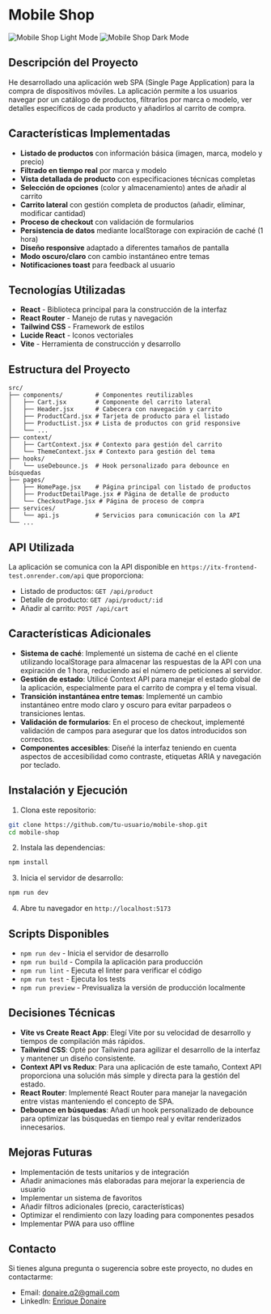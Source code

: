# Mobile Shop

![Mobile Shop Light Mode](https://hebbkx1anhila5yf.public.blob.vercel-storage.com/Mobile%20Shop%20Inditex-zV1AGsU6bajVEYvyoQAnQPvcms16cU.png)
![Mobile Shop Dark Mode](https://hebbkx1anhila5yf.public.blob.vercel-storage.com/Mobile%20Shop%20Inditex%20Dark-cHFaHpBKaGTzDFUyFvDG6UYN8twDao.png)

## Descripción del Proyecto

He desarrollado una aplicación web SPA (Single Page Application) para la compra de dispositivos móviles. La aplicación permite a los usuarios navegar por un catálogo de productos, filtrarlos por marca o modelo, ver detalles específicos de cada producto y añadirlos al carrito de compra.

## Características Implementadas

- **Listado de productos** con información básica (imagen, marca, modelo y precio)
- **Filtrado en tiempo real** por marca y modelo
- **Vista detallada de producto** con especificaciones técnicas completas
- **Selección de opciones** (color y almacenamiento) antes de añadir al carrito
- **Carrito lateral** con gestión completa de productos (añadir, eliminar, modificar cantidad)
- **Proceso de checkout** con validación de formularios
- **Persistencia de datos** mediante localStorage con expiración de caché (1 hora)
- **Diseño responsive** adaptado a diferentes tamaños de pantalla
- **Modo oscuro/claro** con cambio instantáneo entre temas
- **Notificaciones toast** para feedback al usuario

## Tecnologías Utilizadas

- **React** - Biblioteca principal para la construcción de la interfaz
- **React Router** - Manejo de rutas y navegación
- **Tailwind CSS** - Framework de estilos
- **Lucide React** - Iconos vectoriales
- **Vite** - Herramienta de construcción y desarrollo

## Estructura del Proyecto

```
src/
├── components/         # Componentes reutilizables
│   ├── Cart.jsx        # Componente del carrito lateral
│   ├── Header.jsx      # Cabecera con navegación y carrito
│   ├── ProductCard.jsx # Tarjeta de producto para el listado
│   ├── ProductList.jsx # Lista de productos con grid responsive
│   └── ...
├── context/
│   ├── CartContext.jsx # Contexto para gestión del carrito
│   └── ThemeContext.jsx # Contexto para gestión del tema
├── hooks/
│   └── useDebounce.js  # Hook personalizado para debounce en búsquedas
├── pages/
│   ├── HomePage.jsx    # Página principal con listado de productos
│   ├── ProductDetailPage.jsx # Página de detalle de producto
│   └── CheckoutPage.jsx # Página de proceso de compra
├── services/
│   └── api.js          # Servicios para comunicación con la API
└── ...
```

## API Utilizada

La aplicación se comunica con la API disponible en `https://itx-frontend-test.onrender.com/api` que proporciona:

- Listado de productos: `GET /api/product`
- Detalle de producto: `GET /api/product/:id`
- Añadir al carrito: `POST /api/cart`

## Características Adicionales

- **Sistema de caché**: Implementé un sistema de caché en el cliente utilizando localStorage para almacenar las respuestas de la API con una expiración de 1 hora, reduciendo así el número de peticiones al servidor.
- **Gestión de estado**: Utilicé Context API para manejar el estado global de la aplicación, especialmente para el carrito de compra y el tema visual.
- **Transición instantánea entre temas**: Implementé un cambio instantáneo entre modo claro y oscuro para evitar parpadeos o transiciones lentas.
- **Validación de formularios**: En el proceso de checkout, implementé validación de campos para asegurar que los datos introducidos son correctos.
- **Componentes accesibles**: Diseñé la interfaz teniendo en cuenta aspectos de accesibilidad como contraste, etiquetas ARIA y navegación por teclado.

## Instalación y Ejecución

1. Clona este repositorio:
```bash
git clone https://github.com/tu-usuario/mobile-shop.git
cd mobile-shop
```

2. Instala las dependencias:
```bash
npm install
```

3. Inicia el servidor de desarrollo:
```bash
npm run dev
```

4. Abre tu navegador en `http://localhost:5173`

## Scripts Disponibles

- `npm run dev` - Inicia el servidor de desarrollo
- `npm run build` - Compila la aplicación para producción
- `npm run lint` - Ejecuta el linter para verificar el código
- `npm run test` - Ejecuta los tests
- `npm run preview` - Previsualiza la versión de producción localmente

## Decisiones Técnicas

- **Vite vs Create React App**: Elegí Vite por su velocidad de desarrollo y tiempos de compilación más rápidos.
- **Tailwind CSS**: Opté por Tailwind para agilizar el desarrollo de la interfaz y mantener un diseño consistente.
- **Context API vs Redux**: Para una aplicación de este tamaño, Context API proporciona una solución más simple y directa para la gestión del estado.
- **React Router**: Implementé React Router para manejar la navegación entre vistas manteniendo el concepto de SPA.
- **Debounce en búsquedas**: Añadí un hook personalizado de debounce para optimizar las búsquedas en tiempo real y evitar renderizados innecesarios.

## Mejoras Futuras

- Implementación de tests unitarios y de integración
- Añadir animaciones más elaboradas para mejorar la experiencia de usuario
- Implementar un sistema de favoritos
- Añadir filtros adicionales (precio, características)
- Optimizar el rendimiento con lazy loading para componentes pesados
- Implementar PWA para uso offline

## Contacto

Si tienes alguna pregunta o sugerencia sobre este proyecto, no dudes en contactarme:

- Email: [donaire.q2@gmail.com](mailto:donaire.q2@gmail.com)
- LinkedIn: [Enrique Donaire](https://linkedin.com/in/enrique-donaire)